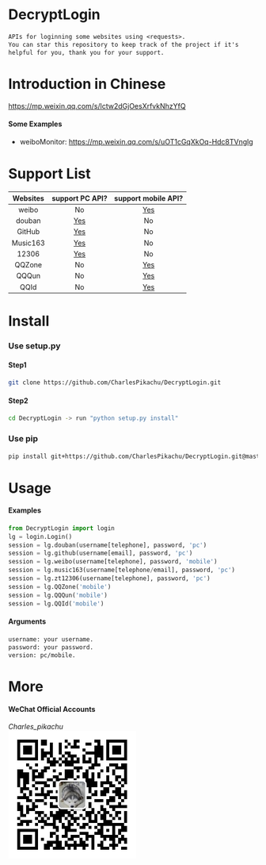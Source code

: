 # DecryptLogin
```
APIs for loginning some websites using <requests>.
You can star this repository to keep track of the project if it's helpful for you, thank you for your support.
```

# Introduction in Chinese
https://mp.weixin.qq.com/s/lctw2dGjOesXrfvkNhzYfQ
#### Some Examples
- weiboMonitor: https://mp.weixin.qq.com/s/uOT1cGqXkOq-Hdc8TVnglg

# Support List
|  Websites        | support PC API?                              |  support mobile API?                       |
|  :----:          | :----:                                       |  :----:                                    |
|  weibo           | No                                           |  [Yes](./DecryptLogin/platforms/weibo.py)  |
|  douban          | [Yes](./DecryptLogin/platforms/douban.py)    |  No                                        |
|  GitHub          | [Yes](./DecryptLogin/platforms/github.py)    |  No                                        |
|  Music163        | [Yes](./DecryptLogin/platforms/music163.py)  |  No                                        |
|  12306           | [Yes](./DecryptLogin/platforms/zt12306.py)   |  No                                        |
|  QQZone          | No                                           |  [Yes](./DecryptLogin/platforms/QQZone.py) |
|  QQQun           | No                                           |  [Yes](./DecryptLogin/platforms/QQQun.py)  |
|  QQId			   | No                                           |  [Yes](./DecryptLogin/platforms/QQId.py)   |

# Install
### Use setup.py
#### Step1
```sh
git clone https://github.com/CharlesPikachu/DecryptLogin.git
```
#### Step2
```sh
cd DecryptLogin -> run "python setup.py install"
```
### Use pip
```sh
pip install git+https://github.com/CharlesPikachu/DecryptLogin.git@master
```

# Usage
#### Examples
```python
from DecryptLogin import login
lg = login.Login()
session = lg.douban(username[telephone], password, 'pc')
session = lg.github(username[email], password, 'pc')
session = lg.weibo(username[telephone], password, 'mobile')
session = lg.music163(username[telephone/email], password, 'pc')
session = lg.zt12306(username[telephone], password, 'pc')
session = lg.QQZone('mobile')
session = lg.QQQun('mobile')
session = lg.QQId('mobile')
```
#### Arguments
```
username: your username.
password: your password.
version: pc/mobile.
```

# More
#### WeChat Official Accounts
*Charles_pikachu*  
![img](./pictures/pikachu.jpg)